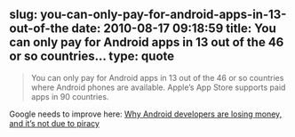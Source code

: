 slug: you-can-only-pay-for-android-apps-in-13-out-of-the
date: 2010-08-17 09:18:59
title: You can only pay for Android apps in 13 out of the 46 or so countries...
type: quote
---

> You can only pay for Android apps in 13 out of the 46 or so countries where Android phones are available. Apple’s App Store supports paid apps in 90 countries.

Google needs to improve here: [Why Android developers are losing money, and it’s not due to piracy](http://royal.pingdom.com/2010/08/16/why-android-developers-are-losing-money/)
